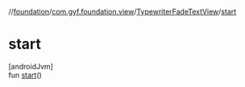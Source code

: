 //[foundation](../../../index.md)/[com.gyf.foundation.view](../index.md)/[TypewriterFadeTextView](index.md)/[start](start.md)

# start

[androidJvm]\
fun [start](start.md)()
